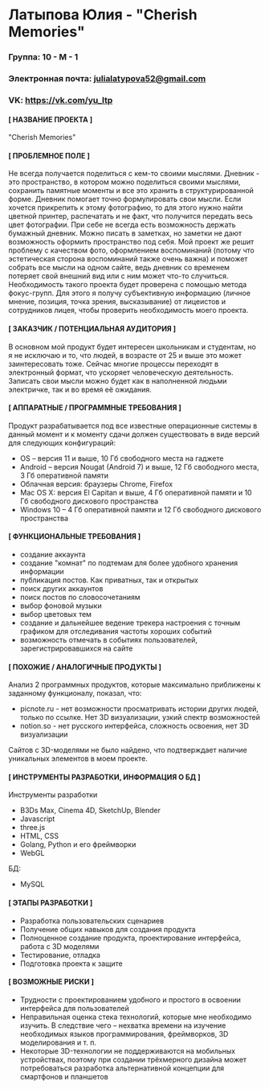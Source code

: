 # **Латыпова Юлия - "Cherish Memories"**
###  **Группа: 10 - М - 1**
### **Электронная почта: julialatypova52@gmail.com**
### **VK: https://vk.com/yu_ltp**

#### **[ НАЗВАНИЕ ПРОЕКТА ]**
"Cherish Memories"

#### **[ ПРОБЛЕМНОЕ ПОЛЕ ]**
Не всегда получается поделиться с кем-то своими мыслями. Дневник - это пространство, в котором можно поделиться своими мыслями, сохранить памятные моменты и все это хранить в структурированной форме. Дневник помогает точно формулировать свои мысли. Если хочется прикрепить к этому фотографию, то для этого нужно найти цветной принтер, распечатать и не факт, что получится передать весь цвет фотографии. При себе не всегда есть возможность держать бумажный дневник. Можно писать в заметках, но заметки не дают возможность оформить пространство под себя. Мой проект же решит проблему с качеством фото, оформлением воспоминаний (потому что эстетическая сторона воспоминаний также очень важна) и поможет собрать все мысли на одном сайте, ведь дневник со временем потеряет свой внешний вид или с ним может что-то случиться. Необходимость такого проекта будет проверена с помощью метода фокус-групп. Для этого я получу субъективную информацию (личное мнение, позиция, точка зрения, высказывание) от лицеистов и сотрудников лицея, чтобы проверить необходимость моего проекта.

#### **[ ЗАКАЗЧИК / ПОТЕНЦИАЛЬНАЯ АУДИТОРИЯ ]**
В основном мой продукт будет интересен школьникам и студентам, но я не исключаю и то, что людей, в возрасте от 25 и выше это может заинтересовать тоже. Сейчас многие процессы переходят в электронный формат, что ускоряет человеческую деятельность. Записать свои мысли можно будет как в наполненной людьми электричке, так и во время её ожидания.

#### **[ АППАРАТНЫЕ / ПРОГРАММНЫЕ ТРЕБОВАНИЯ ]**
Продукт разрабатывается под все известные операционные системы в данный момент и к моменту сдачи должен существовать в виде версий для следующих конфигураций:
- OS – версия 11 и выше, 10 Гб свободного места на гаджете
- Android – версия Nougat (Android 7) и выше, 12 Гб свободного места, 3 Гб оперативной памяти
- Облачная версия: браузеры Chrome, Firefox
- Mac OS X: версия El Capitan и выше, 4 Гб оперативной памяти и 10 Гб свободного дискового пространства
- Windows 10 – 4 Гб оперативной памяти и 12 Гб свободного дискового пространства

#### **[ ФУНКЦИОНАЛЬНЫЕ ТРЕБОВАНИЯ ]**
- создание аккаунта
- создание "комнат" по подтемам для более удобного хранения информации
- публикация постов. Как приватных, так и открытых
- поиск других аккаунтов
- поиск постов по словосочетаниям
- выбор фоновой музыки
- выбор цветовых тем
- создание и дальнейшее ведение трекера  настроения с точным графиком для отследивания частоты хороших событий
- возможность отмечать в событиях пользователей, зарегистрировавшихся на сайте

#### **[ ПОХОЖИЕ / АНАЛОГИЧНЫЕ ПРОДУКТЫ ]**
Анализ 2 программных продуктов, которые максимально приближены к заданному функционалу, показал, что:
- picnote.ru - нет возможности просматривать истории других людей, только по ссылке. Нет 3D визуализации, узкий спектр возможностей
- notion.so - нет русского интерфейса, сложность освоения, нет 3D визуализации

Сайтов с 3D-моделями не было найдено, что подтверждает наличие уникальных элементов в моем проекте.
#### **[ ИНСТРУМЕНТЫ РАЗРАБОТКИ, ИНФОРМАЦИЯ О БД ]**

Инструменты разработки
- B3Ds Max, Cinema 4D, SketchUp, Blender
- Javascript
- three.js
- HTML, CSS 
- Golang, Python и его фреймворки
- WebGL

БД: 
- MySQL 

#### **[ ЭТАПЫ РАЗРАБОТКИ ]**
- Разработка пользовательских сценариев
- Получение общих навыков для создания продукта
- Полноценное создание продукта, проектирование интерфейса, работа с 3D моделями
- Тестирование, отладка
- Подготовка проекта к защите

#### **[ ВОЗМОЖНЫЕ РИСКИ ]**
- Трудности с проектированием удобного и простого в освоении интерфейса для пользователей
- Неправильная оценка стека технологий, которые мне необходимо изучить. В следствие чего – нехватка времени на изучение необходимых языков программирования, фреймворков, 3D моделирования и т. п.
- Некоторые 3D-технологии не поддерживаются на мобильных устройствах, поэтому при создании трёхмерного дизайна может потребоваться разработка альтернативной концепции для смартфонов и планшетов
